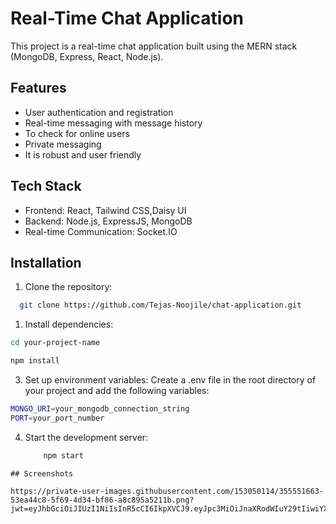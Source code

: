 
# Real-Time Chat Application

This project is a real-time chat application built using the MERN stack (MongoDB, Express, React, Node.js).


## Features

- User authentication and registration
- Real-time messaging with message history
- To check for online users
- Private messaging
- It is robust and user friendly


## Tech Stack

- Frontend: React, Tailwind CSS,Daisy UI
- Backend: Node.js, ExpressJS, MongoDB
- Real-time Communication: Socket.IO 


## Installation

1.  Clone the repository:

```bash
  git clone https://github.com/Tejas-Noojile/chat-application.git
```

1.  Install dependencies:

```bash
cd your-project-name   

npm install
```

3.  Set up environment variables: Create a .env file in the root directory of your project and add the following variables:
```bash
MONGO_URI=your_mongodb_connection_string
PORT=your_port_number
```
4.  Start the development server:
    ```bash
        npm start
```
## Screenshots

https://private-user-images.githubusercontent.com/153050114/355551663-53ea44c8-5f69-4d34-bf86-a8c895a5211b.png?jwt=eyJhbGciOiJIUzI1NiIsInR5cCI6IkpXVCJ9.eyJpc3MiOiJnaXRodWIuY29tIiwiYXVkIjoicmF3LmdpdGh1YnVzZXJjb250ZW50LmNvbSIsImtleSI6ImtleTUiLCJleHAiOjE3MjI5NjcwODcsIm5iZiI6MTcyMjk2Njc4NywicGF0aCI6Ii8xNTMwNTAxMTQvMzU1NTUxNjYzLTUzZWE0NGM4LTVmNjktNGQzNC1iZjg2LWE4Yzg5NWE1MjExYi5wbmc_WC1BbXotQWxnb3JpdGhtPUFXUzQtSE1BQy1TSEEyNTYmWC1BbXotQ3JlZGVudGlhbD1BS0lBVkNPRFlMU0E1M1BRSzRaQSUyRjIwMjQwODA2JTJGdXMtZWFzdC0xJTJGczMlMkZhd3M0X3JlcXVlc3QmWC1BbXotRGF0ZT0yMDI0MDgwNlQxNzUzMDdaJlgtQW16LUV4cGlyZXM9MzAwJlgtQW16LVNpZ25hdHVyZT1hOTEzYmQ0NmI4ZDZiMDUzMTNkYmFiZDg4NzU2YzU2NGVkZTZiN2M3YjYyMDQ1ZThmZWExYzY2MGM0N2JhM2Y3JlgtQW16LVNpZ25lZEhlYWRlcnM9aG9zdCZhY3Rvcl9pZD0wJmtleV9pZD0wJnJlcG9faWQ9MCJ9.yY_rIZkCYkkf0ChjodWNtIDn2myhcZCXWHDlux1PxGI
